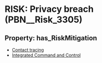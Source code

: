 # RISK: __Privacy breach__ (PBN__Risk_3305)

## Property: has_RiskMitigation

* [Contact tracing](PBN__Mitigation_250)
* [Integrated Command and Control](PBN__Mitigation_1955)

